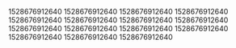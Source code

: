 1528676912640
1528676912640
1528676912640
1528676912640
1528676912640
1528676912640
1528676912640
1528676912640
1528676912640
1528676912640
1528676912640
1528676912640
1528676912640
1528676912640
1528676912640